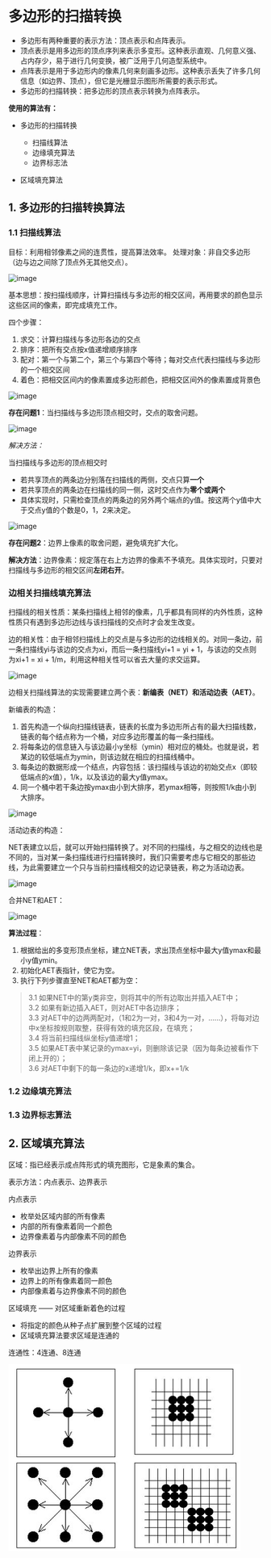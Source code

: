 # 多边形的扫描转换

* 多边形有两种重要的表示方法：顶点表示和点阵表示。
* 顶点表示是用多边形的顶点序列来表示多变形。这种表示直观、几何意义强、占内存少，易于进行几何变换，被广泛用于几何造型系统中。
* 点阵表示是用于多边形内的像素几何来刻画多边形。这种表示丢失了许多几何信息（如边界、顶点），但它是光栅显示图形所需要的表示形式。
* 多边形的扫描转换：把多边形的顶点表示转换为点阵表示。

**使用的算法有：**
* 多边形的扫描转换
  
    * 扫描线算法
    * 边缘填充算法
    * 边界标志法

* 区域填充算法

## 1. 多边形的扫描转换算法

### 1.1 扫描线算法

目标：利用相邻像素之间的连贯性，提高算法效率。
处理对象：非自交多边形（边与边之间除了顶点外无其他交点）。

![image](https://user-images.githubusercontent.com/24802073/48105306-e2db3a00-e271-11e8-9d18-7629e19ee558.png)

基本思想：按扫描线顺序，计算扫描线与多边形的相交区间，再用要求的颜色显示这些区间的像素，即完成填充工作。

四个步骤：

1. 求交：计算扫描线与多边形各边的交点
2. 排序：把所有交点按x值递增顺序排序
3. 配对：第一个与第二个，第三个与第四个等待；每对交点代表扫描线与多边形的一个相交区间
4. 着色：把相交区间内的像素置成多边形颜色，把相交区间外的像素置成背景色

![image](https://user-images.githubusercontent.com/24802073/48105487-c1c71900-e272-11e8-91f3-6b0df130e0bc.png)

**存在问题1**：当扫描线与多边形顶点相交时，交点的取舍问题。

![image](https://user-images.githubusercontent.com/24802073/48105629-35692600-e273-11e8-8cb6-00a8109bbe78.png)

_解决方法：_

当扫描线与多边形的顶点相交时
* 若共享顶点的两条边分别落在扫描线的两侧，交点只算**一个**
* 若共享顶点的两条边在扫描线的同一侧，这时交点作为**零个或两个**
* 具体实现时，只需检查顶点的两条边的另外两个端点的y值。按这两个y值中大于交点y值的个数是0，1，2来决定。

![image](https://user-images.githubusercontent.com/24802073/48105889-2c2c8900-e274-11e8-9089-780224b79254.png)

**存在问题2**：边界上像素的取舍问题，避免填充扩大化。

__解决方法__：边界像素：规定落在右上方边界的像素不予填充。具体实现时，只要对扫描线与多边形的相交区间**左闭右开**。

### **边相关扫描线填充算法**

扫描线的相关性质：某条扫描线上相邻的像素，几乎都具有同样的内外性质，这种性质只有遇到多边形边线与该扫描线的交点时才会发生改变。

边的相关性：由于相邻扫描线上的交点是与多边形的边线相关的。对同一条边，前一条扫描线yi与该边的交点为xi，而后一条扫描线yi+1 = yi + 1，与该边的交点则为xi+1 = xi + 1/m，利用这种相关性可以省去大量的求交运算。

![image](https://user-images.githubusercontent.com/24802073/48106321-eec8fb00-e275-11e8-9abf-10d9c228b294.png)

边相关扫描线算法的实现需要建立两个表：**新编表（NET）**和**活动边表（AET）**。

新编表的构造：
1. 首先构造一个纵向扫描线链表，链表的长度为多边形所占有的最大扫描线数，链表的每个结点称为一个桶，对应多边形覆盖的每一条扫描线。
2. 将每条边的信息链入与该边最小y坐标（ymin）相对应的桶处。也就是说，若某边的较低端点为ymin，则该边就在相应的扫描线桶中。
3. 每条边的数据形成一个结点，内容包括：该扫描线与该边的初始交点x（即较低端点的x值），1/k，以及该边的最大y值ymax。
4. 同一个桶中若干条边按ymax由小到大排序，若ymax相等，则按照1/k由小到大排序。

![image](https://user-images.githubusercontent.com/24802073/48108037-96e1c280-e27c-11e8-85a6-cb4ba92bbbd3.png)

活动边表的构造：

NET表建立以后，就可以开始扫描转换了。对不同的扫描线，与之相交的边线也是不同的，当对某一条扫描线进行扫描转换时，我们只需要考虑与它相交的那些边线，为此需要建立一个只与当前扫描线相交的边记录链表，称之为活动边表。

![image](https://user-images.githubusercontent.com/24802073/48108406-fd1b1500-e27d-11e8-9393-1d53edffe914.png)

合并NET和AET：

![image](https://user-images.githubusercontent.com/24802073/48108472-33589480-e27e-11e8-800f-e12e4366c2b9.png)

**算法过程**：

1. 根据给出的多变形顶点坐标，建立NET表，求出顶点坐标中最大y值ymax和最小y值ymin。
2. 初始化AET表指针，使它为空。
3. 执行下列步骤直至NET和AET都为空：

> 3.1 如果NET中的第y类非空，则将其中的所有边取出并插入AET中；<br>
> 3.2 如果有新边插入AET，则对AET中各边排序；<br>
> 3.3 对AET中的边两两配对，（1和2为一对，3和4为一对，……），将每对边中x坐标按规则取整，获得有效的填充区段，在填充；<br>
> 3.4 将当前扫描线纵坐标y值递增1；<br>
> 3.5 如果AET表中某记录的ymax=yi，则删除该记录（因为每条边被看作下闭上开的）；<br>
> 3.6 对AET中剩下的每一条边的x递增1/k，即x+=1/k <br>

### 1.2 边缘填充算法

### 1.3 边界标志算法

## 2. 区域填充算法

区域：指已经表示成点阵形式的填充图形，它是象素的集合。

表示方法：内点表示、边界表示

内点表示

* 枚举处区域内部的所有像素
* 内部的所有像素着同一个颜色
* 边界像素着与内部像素不同的颜色

边界表示

* 枚举出边界上所有的像素
* 边界上的所有像素着同一颜色
* 内部像素着与边界像素不同的颜色

区域填充 —— 对区域重新着色的过程

* 将指定的颜色从种子点扩展到整个区域的过程
* 区域填充算法要求区域是连通的

连通性：4连通、8连通

![image](../asserts/多边形填充/1.jpg)

